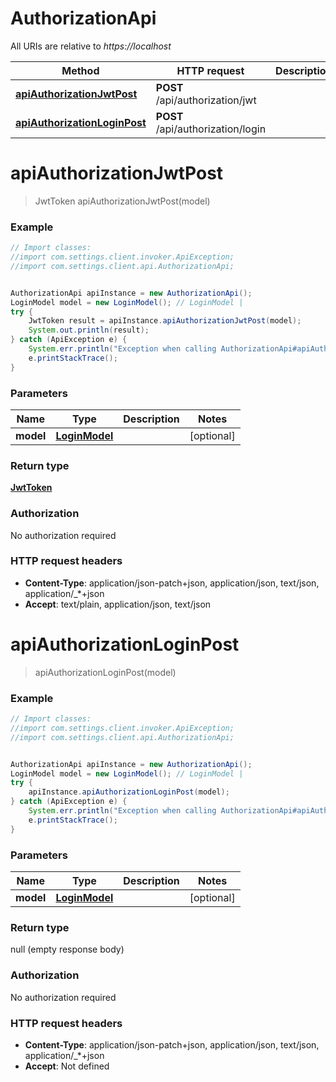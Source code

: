 # AuthorizationApi

All URIs are relative to *https://localhost*

Method | HTTP request | Description
------------- | ------------- | -------------
[**apiAuthorizationJwtPost**](AuthorizationApi.md#apiAuthorizationJwtPost) | **POST** /api/authorization/jwt | 
[**apiAuthorizationLoginPost**](AuthorizationApi.md#apiAuthorizationLoginPost) | **POST** /api/authorization/login | 


<a name="apiAuthorizationJwtPost"></a>
# **apiAuthorizationJwtPost**
> JwtToken apiAuthorizationJwtPost(model)



### Example
```java
// Import classes:
//import com.settings.client.invoker.ApiException;
//import com.settings.client.api.AuthorizationApi;


AuthorizationApi apiInstance = new AuthorizationApi();
LoginModel model = new LoginModel(); // LoginModel | 
try {
    JwtToken result = apiInstance.apiAuthorizationJwtPost(model);
    System.out.println(result);
} catch (ApiException e) {
    System.err.println("Exception when calling AuthorizationApi#apiAuthorizationJwtPost");
    e.printStackTrace();
}
```

### Parameters

Name | Type | Description  | Notes
------------- | ------------- | ------------- | -------------
 **model** | [**LoginModel**](LoginModel.md)|  | [optional]

### Return type

[**JwtToken**](JwtToken.md)

### Authorization

No authorization required

### HTTP request headers

 - **Content-Type**: application/json-patch+json, application/json, text/json, application/_*+json
 - **Accept**: text/plain, application/json, text/json

<a name="apiAuthorizationLoginPost"></a>
# **apiAuthorizationLoginPost**
> apiAuthorizationLoginPost(model)



### Example
```java
// Import classes:
//import com.settings.client.invoker.ApiException;
//import com.settings.client.api.AuthorizationApi;


AuthorizationApi apiInstance = new AuthorizationApi();
LoginModel model = new LoginModel(); // LoginModel | 
try {
    apiInstance.apiAuthorizationLoginPost(model);
} catch (ApiException e) {
    System.err.println("Exception when calling AuthorizationApi#apiAuthorizationLoginPost");
    e.printStackTrace();
}
```

### Parameters

Name | Type | Description  | Notes
------------- | ------------- | ------------- | -------------
 **model** | [**LoginModel**](LoginModel.md)|  | [optional]

### Return type

null (empty response body)

### Authorization

No authorization required

### HTTP request headers

 - **Content-Type**: application/json-patch+json, application/json, text/json, application/_*+json
 - **Accept**: Not defined

